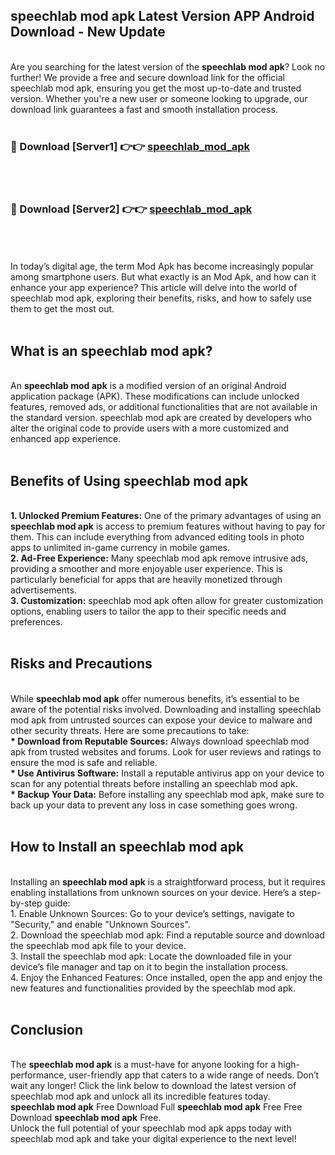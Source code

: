 ## speechlab mod apk Latest Version APP Android Download - New Update
<br>
Are you searching for the latest version of the <strong>speechlab mod apk</strong>? Look no further! We provide a free and secure download link for the official speechlab mod apk, ensuring you get the most up-to-date and trusted version. Whether you're a new user or someone looking to upgrade, our download link guarantees a fast and smooth installation process.
<br>
<br>
<h3>🔴 Download [Server1] 👉👉 <a href="https://modyolo.store/speechlab+mod+apk">speechlab_mod_apk</a></h3><br>
<br>
<h3>🔴 Download [Server2] 👉👉 <a href="https://modyolo.store/speechlab+mod+apk">speechlab_mod_apk</a></h3><br>
<br>
<br>
In today’s digital age, the term Mod Apk has become increasingly popular among smartphone users. But what exactly is an Mod Apk, and how can it enhance your app experience? This article will delve into the world of speechlab mod apk, exploring their benefits, risks, and how to safely use them to get the most out.
<br>
<br>
<h2>What is an speechlab mod apk?</h2>
<br>
An <strong>speechlab mod apk</strong> is a modified version of an original Android application package (APK). These modifications can include unlocked features, removed ads, or additional functionalities that are not available in the standard version. speechlab mod apk are created by developers who alter the original code to provide users with a more customized and enhanced app experience.
<br>
<br>
<h2>Benefits of Using speechlab mod apk</h2>
<br>
<strong> 1. Unlocked Premium Features:</strong> One of the primary advantages of using an <strong>speechlab mod apk</strong> is access to premium features without having to pay for them. This can include everything from advanced editing tools in photo apps to unlimited in-game currency in mobile games.
<br>
<strong> 2. Ad-Free Experience:</strong> Many speechlab mod apk remove intrusive ads, providing a smoother and more enjoyable user experience. This is particularly beneficial for apps that are heavily monetized through advertisements.
<br>
<strong> 3. Customization:</strong> speechlab mod apk often allow for greater customization options, enabling users to tailor the app to their specific needs and preferences.
<br>
<br>
<h2>Risks and Precautions</h2>
<br>
While <strong>speechlab mod apk</strong> offer numerous benefits, it’s essential to be aware of the potential risks involved. Downloading and installing speechlab mod apk from untrusted sources can expose your device to malware and other security threats. Here are some precautions to take:
<br>
<strong> * Download from Reputable Sources:</strong> Always download speechlab mod apk from trusted websites and forums. Look for user reviews and ratings to ensure the mod is safe and reliable.
<br>
<strong> * Use Antivirus Software:</strong> Install a reputable antivirus app on your device to scan for any potential threats before installing an speechlab mod apk.
<br>
<strong> * Backup Your Data:</strong> Before installing any speechlab mod apk, make sure to back up your data to prevent any loss in case something goes wrong.
<br>
<br>
<h2>How to Install an speechlab mod apk</h2>
<br>
Installing an <strong>speechlab mod apk</strong> is a straightforward process, but it requires enabling installations from unknown sources on your device. Here’s a step-by-step guide:
<br>
 1. Enable Unknown Sources: Go to your device’s settings, navigate to "Security," and enable "Unknown Sources".
<br>
 2. Download the speechlab mod apk: Find a reputable source and download the speechlab mod apk file to your device.
<br>
 3. Install the speechlab mod apk: Locate the downloaded file in your device’s file manager and tap on it to begin the installation process.
<br>
 4. Enjoy the Enhanced Features: Once installed, open the app and enjoy the new features and functionalities provided by the speechlab mod apk.
<br>
<br>
<h2><strong>Conclusion</strong></h2>
<br>
The <strong>speechlab mod apk</strong> is a must-have for anyone looking for a high-performance, user-friendly app that caters to a wide range of needs. Don’t wait any longer! Click the link below to download the latest version of speechlab mod apk and unlock all its incredible features today.
<br>
<strong>speechlab mod apk</strong> Free Download Full <strong>speechlab mod apk</strong> Free Free Download <strong>speechlab mod apk</strong> Free.
<br>
Unlock the full potential of your speechlab mod apk apps today with speechlab mod apk and take your digital experience to the next level!